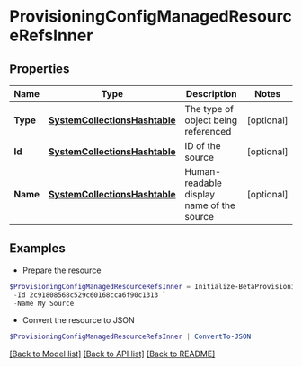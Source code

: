 # ProvisioningConfigManagedResourceRefsInner
## Properties

Name | Type | Description | Notes
------------ | ------------- | ------------- | -------------
**Type** | [**SystemCollectionsHashtable**](.md) | The type of object being referenced | [optional] 
**Id** | [**SystemCollectionsHashtable**](.md) | ID of the source | [optional] 
**Name** | [**SystemCollectionsHashtable**](.md) | Human-readable display name of the source | [optional] 

## Examples

- Prepare the resource
```powershell
$ProvisioningConfigManagedResourceRefsInner = Initialize-BetaProvisioningConfigManagedResourceRefsInner  -Type SOURCE `
 -Id 2c91808568c529c60168cca6f90c1313 `
 -Name My Source
```

- Convert the resource to JSON
```powershell
$ProvisioningConfigManagedResourceRefsInner | ConvertTo-JSON
```

[[Back to Model list]](../README.md#documentation-for-models) [[Back to API list]](../README.md#documentation-for-api-endpoints) [[Back to README]](../README.md)

